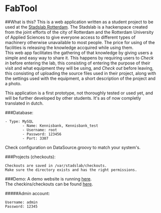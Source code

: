 FabTool
===================

##What is this?
This is a web application written as a student project to be used at the 
[Stadslab Rotterdam](http://stadslabrotterdam.nl/). The Stadslab is a hackerspace created from the joint efforts of 
the city of Rotterdam and the Rotterdam University of Applied Sciences to give everyone access to different types of machinery
otherwise unavailable to most people. The price for using of the facilities is releasing the knowledge accquired while
using them.  
This web app facilitates the gathering of that knowledge by giving users a simple and easy way to share it. This happens
by requiring users to *Check in* before entering the lab, this consisting of entering the purpose of their visit and 
what equipment they will be using, and *Check out* before leaving, this consisting of uploading the source files used in
their project, along with the settings used with the equipment, a short description of the project and a photo.

This application is a first prototype, not thoroughly tested or used yet, and will be further developed by other students.
It's as of now completly translated in dutch.

###Database:
  
	- Type: MySQL
    		- Name: Kennisbank, Kennisbank_test
			- Username: root
			- Password: 123456
			- Port: 3307

Check configuration on DataSource.groovy to match your system's.

###Projects (checkouts):

    Checkouts are saved in /var/stadslab/checkouts.
    Make sure the directory exists and has the right permissions.


###Demo:
A demo website is running [here](http://145.24.222.154:8080/).  
The checkins/checkouts can be found [here](http://145.24.222.154:8080/checkinout).
	
  
#####Admin account:

    Username: admin
    Password: 12345
